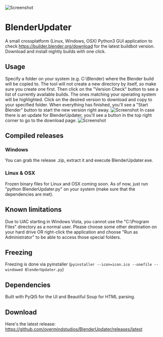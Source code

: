 ![Screenshot](https://raw.githubusercontent.com/overmindstudios/BlenderUpdater/master/screenshot.png)

# BlenderUpdater
A small crossplatform (Linux, Windows, OSX) Python3 GUI application to check https://builder.blender.org/download for
the latest buildbot version. Download and install nightly builds with one click.

## Usage
Specify a folder on your system (e.g. C:\Blender) where the Blender build will be copied to. The tool will not create a new directory by itself, so make sure you create one first.
Then click on the "Version Check" button to see a list of currently available builds. The ones matching your operating system will be highlighted. Click on the desired version to download and copy to your specified folder.
When everything has finished, you'll see a "Start Blender" button to start the new version right away.
![Screenshot](https://raw.githubusercontent.com/overmindstudios/BlenderUpdater/master/run_blender.png)
In case there is an update for BlenderUpdater, you'll see a button in the top right corner to go to the download page.
![Screenshot](https://raw.githubusercontent.com/overmindstudios/BlenderUpdater/master/app_update.png)

## Compiled releases
### Windows
You can grab the release .zip, extract it and execute BlenderUpdater.exe.

### Linux & OSX
Frozen binary files for Linux and OSX coming soon. As of now, just run "python BlenderUpdater.py" on your system (make sure that the dependencies are met).

## Known limitations
Due to UAC starting in Windows Vista, you cannot use the "C:\Program Files\" directory as a
normal user. Please choose some other destination on your hard drive OR right-click
the application and choose "Run as Administrator" to be able to access those special folders.

## Freezing
Freezing is done via pyinstaller (`pyinstaller --icon=icon.ico --onefile --windowed BlenderUpdater.py`)

## Dependencies
Built with PyQt5 for the UI and Beautiful Soup for HTML parsing.

## Download
Here's the latest release: https://github.com/overmindstudios/BlenderUpdater/releases/latest

